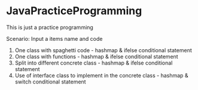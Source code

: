 # JavaPracticeProgramming
This is just a practice programming

Scenario: Input a items name and code
1. One class with spaghetti code - hashmap & ifelse conditional statement
2. One class with functions - hashmap & ifelse conditional statement 
3. Split into different concrete class - hashmap & ifelse conditional statement
4. Use of interface class to implement in the concrete class - hashmap & switch conditional statement
